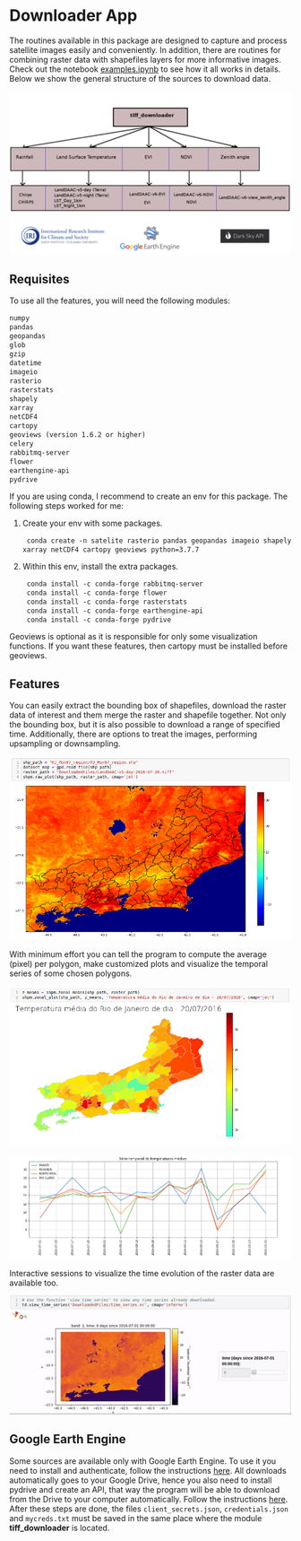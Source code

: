 # Downloader App

The routines available in this package are designed to capture and process satellite images easily and conveniently. In addition, there are routines for combining raster data with shapefiles layers for more informative images. Check out the notebook [examples.ipynb](https://github.com/felipebottega/AlertaDengueCaptura/blob/master/downloader_app/examples.ipynb) to see how it all works in details. Below we show the general structure of the sources to download data.

![alt text](readme_files/pic0.png)

## Requisites

To use all the features, you will need the following modules:

    numpy
    pandas
    geopandas
    glob
    gzip
    datetime
    imageio
    rasterio
    rasterstats
    shapely
    xarray
    netCDF4
    cartopy
    geoviews (version 1.6.2 or higher)
    celery
    rabbitmq-server
    flower
    earthengine-api
    pydrive
    
If you are using conda, I recommend to create an env for this package. The following steps worked for me:

1) Create your env with some packages.

        conda create -n satelite rasterio pandas geopandas imageio shapely xarray netCDF4 cartopy geoviews python=3.7.7

2) Within this env, install the extra packages.

        conda install -c conda-forge rabbitmq-server   
        conda install -c conda-forge flower   
        conda install -c conda-forge rasterstats   
        conda install -c conda-forge earthengine-api
        conda install -c conda-forge pydrive
   
Geoviews is optional as it is responsible for only some visualization functions. If you want these features, then cartopy must be installed before geoviews. 

## Features

You can easily extract the bounding box of shapefiles, download the raster data of interest and them merge the raster and shapefile together. Not only the bounding box, but it is also possible to download a range of specified time. Additionally, there are options to treat the images, performing upsampling or downsampling.  

![alt text](readme_files/pic1.png)

With minimum effort you can tell the program to compute the average (pixel) per polygon, make customized plots and visualize the temporal series of some chosen polygons.

![alt text](readme_files/pic2.png)

![alt text](readme_files/pic3.png)

Interactive sessions to visualize the time evolution of the raster data are available too. 

<p align="center">
  <img src="readme_files/demo.gif">
</p>

## Google Earth Engine

Some sources are available only with Google Earth Engine. To use it you need to install and authenticate, follow the instructions [here](https://developers.google.com/earth-engine/python_install-conda.html). All downloads automatically goes to your Google Drive, hence you also need to install pydrive and create an API, that way the program will be able to download from the Drive to your computer automatically. Follow the instructions [here](https://pythonhosted.org/PyDrive/quickstart.html). After these steps are done, the files `client_secrets.json`, `credentials.json` and `mycreds.txt` must be saved in the same place where the module **tiff_downloader** is located.   
